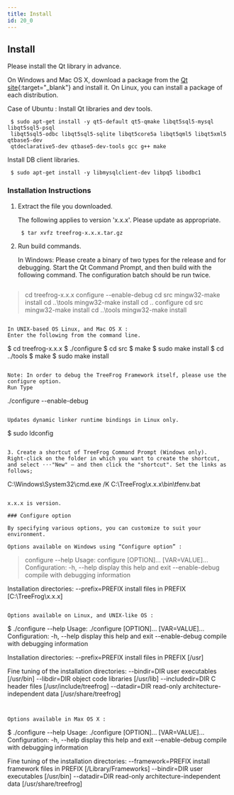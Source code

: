 ```yaml
---
title: Install
id: 20_0
---
```


## Install

Please install the Qt library in advance.

On Windows and Mac OS X, download a package from the [Qt site](http://qt-project.org/downloads){:target="_blank"} and install it.
On Linux, you can install a package of each distribution.

Case of Ubuntu :
  Install Qt libraries and dev tools.

```
 $ sudo apt-get install -y qt5-default qt5-qmake libqt5sql5-mysql libqt5sql5-psql 
 libqt5sql5-odbc libqt5sql5-sqlite libqt5core5a libqt5qml5 libqt5xml5 qtbase5-dev 
 qtdeclarative5-dev qtbase5-dev-tools gcc g++ make
```

 Install DB client libraries.

```
 $ sudo apt-get install -y libmysqlclient-dev libpq5 libodbc1
```

### Installation Instructions

1. Extract the file you downloaded.

   The following applies to version 'x.x.x'. Please update as appropriate.  
   
   ```
    $ tar xvfz treefrog-x.x.x.tar.gz
   ```

2. Run build commands. 
 
   In Windows:
   Please create a binary of two types for the release and for debugging.
   Start the Qt Command Prompt, and then build with the following command. The configuration batch should be run twice.

   ```
  > cd treefrog-x.x.x
  > configure --enable-debug
  > cd src
  > mingw32-make install
  > cd ..\tools
  > mingw32-make install
  > cd ..
  > configure
  > cd src
  > mingw32-make install
  > cd ..\tools
  > mingw32-make install
   ```

   In UNIX-based OS Linux, and Mac OS X :   
   Enter the following from the command line.

   ```
  $ cd treefrog-x.x.x
  $ ./configure
  $ cd src
  $ make
  $ sudo make install
  $ cd ../tools
  $ make
  $ sudo make install
   ```

   Note: In order to debug the TreeFrog Framework itself, please use the configure option.
   Run Type

   ```
./configure --enable-debug
   ```

   Updates dynamic linker runtime bindings in Linux only.

   ```
  $ sudo ldconfig
   ```  
 
3. Create a shortcut of TreeFrog Command Prompt (Windows only).
   Right-click on the folder in which you want to create the shortcut, and select ⋅⋅⋅"New" – and then click the "shortcut". Set the links as follows;

   ```
C:\Windows\System32\cmd.exe /K  C:\TreeFrog\x.x.x\bin\tfenv.bat
   ```

   x.x.x is version.

### Configure option

By specifying various options, you can customize to suit your environment.
 
Options available on Windows using “Configure option” :

```
 > configure --help
 Usage: configure [OPTION]... [VAR=VALUE]...
 Configuration:
   -h, --help          display this help and exit
   --enable-debug      compile with debugging information

 Installation directories:
   --prefix=PREFIX     install files in PREFIX [C:\TreeFrog\x.x.x]
```
  
Options available on Linux, and UNIX-like OS :

```
 $ ./configure --help
 Usage: ./configure [OPTION]... [VAR=VALUE]...
 Configuration:
   -h, --help          display this help and exit
   --enable-debug      compile with debugging information

 Installation directories:
   --prefix=PREFIX     install files in PREFIX [/usr]

 Fine tuning of the installation directories:
   --bindir=DIR        user executables [/usr/bin]
   --libdir=DIR        object code libraries [/usr/lib]
   --includedir=DIR    C header files [/usr/include/treefrog]
   --datadir=DIR       read-only architecture-independent data [/usr/share/treefrog]
```
 

Options available in Max OS X :

```
 $ ./configure --help
 Usage: ./configure [OPTION]... [VAR=VALUE]...
 Configuration:
   -h, --help          display this help and exit
   --enable-debug      compile with debugging information

 Fine tuning of the installation directories:
   --framework=PREFIX  install framework files in PREFIX [/Library/Frameworks]
   --bindir=DIR        user executables [/usr/bin]
   --datadir=DIR       read-only architecture-independent data [/usr/share/treefrog]
```